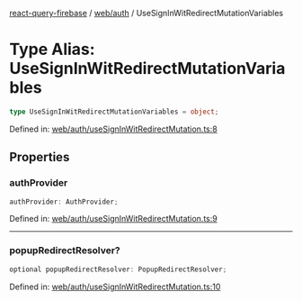 [react-query-firebase](../../../modules.md) / [web/auth](../index.md) / UseSignInWitRedirectMutationVariables

# Type Alias: UseSignInWitRedirectMutationVariables

```ts
type UseSignInWitRedirectMutationVariables = object;
```

Defined in: [web/auth/useSignInWitRedirectMutation.ts:8](https://github.com/vpishuk/react-query-firebase/blob/09a15a5d938c4bdaa4fd86491bcf8ea41c16371f/web/auth/useSignInWitRedirectMutation.ts#L8)

## Properties

### authProvider

```ts
authProvider: AuthProvider;
```

Defined in: [web/auth/useSignInWitRedirectMutation.ts:9](https://github.com/vpishuk/react-query-firebase/blob/09a15a5d938c4bdaa4fd86491bcf8ea41c16371f/web/auth/useSignInWitRedirectMutation.ts#L9)

***

### popupRedirectResolver?

```ts
optional popupRedirectResolver: PopupRedirectResolver;
```

Defined in: [web/auth/useSignInWitRedirectMutation.ts:10](https://github.com/vpishuk/react-query-firebase/blob/09a15a5d938c4bdaa4fd86491bcf8ea41c16371f/web/auth/useSignInWitRedirectMutation.ts#L10)

